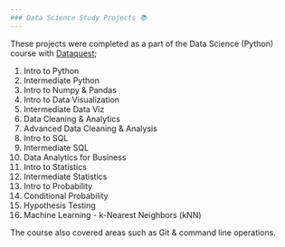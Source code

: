 ```yaml
---
### Data Science Study Projects 📚
---
```


These projects were completed as a part of the Data Science (Python) course with [Dataquest](https://www.dataquest.io/path/data-scientist/); 

1. Intro to Python
2. Intermediate Python 
3. Intro to Numpy & Pandas
4. Intro to Data Visualization
5. Intermediate Data Viz
6. Data Cleaning & Analytics 
7. Advanced Data Cleaning & Analysis
8. Intro to SQL
9. Intermediate SQL
10. Data Analytics for Business
11. Intro to Statistics
12. Intermediate Statistics
13. Intro to Probability
14. Conditional Probability
15. Hypothesis Testing
16. Machine Learning - k-Nearest Neighbors (kNN)

The course also covered areas such as Git & command line operations.
